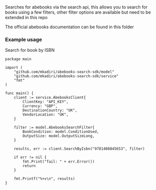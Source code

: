 Searches for abebooks via the search api, this allows you to search for books using a few filters, other filter options 
are available but need to be extended in this repo

The official abebooks documentation can be found in this folder 

### Example usage

Search for book by ISBN

```
package main

import (
	"github.com/mkadiri/abebooks-search-sdk/model"
	"github.com/mkadiri/abebooks-search-sdk/service"
	"fmt"
)

func main() {
	client := service.AbebooksClient{
		ClientKey: "API_KEY",
		Currency: "GBP",
		DestinationCountry: "UK",
		VendorLocation: "UK",
	}

	filter := model.AbebooksSearchFilter{
		BookCondition: model.ConditionUsed,
		OutputSize: model.OutputSizeLong,
	}

	results, err := client.SearchByIsbn("9781408845653", filter)

	if err != nil {
		fmt.Print("fail: " + err.Error())
		return
	}

	fmt.Printf("%+v\n", results)
}

```